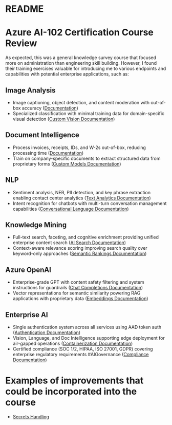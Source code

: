 # README

# Azure AI-102 Certification Course Review

As expected, this was a general knowledge survey course that focused more on administration than engineering skill building. However, I found their training exercises valuable for introducing me to various endpoints and capabilities with potential enterprise applications, such as:

## Image Analysis
* Image captioning, object detection, and content moderation with out-of-box accuracy ([Documentation](https://learn.microsoft.com/en-us/azure/ai-services/computer-vision/))
* Specialized classification with minimal training data for domain-specific visual detection ([Custom Vision Documentation](https://learn.microsoft.com/en-us/azure/ai-services/custom-vision-service/))

## Document Intelligence
* Process invoices, receipts, IDs, and W-2s out-of-box, reducing processing time ([Documentation](https://learn.microsoft.com/en-us/azure/ai-services/document-intelligence/))
* Train on company-specific documents to extract structured data from proprietary forms ([Custom Models Documentation](https://learn.microsoft.com/en-us/azure/ai-services/document-intelligence/))

## NLP
* Sentiment analysis, NER, PII detection, and key phrase extraction enabling contact center analytics ([Text Analytics Documentation](https://learn.microsoft.com/en-us/azure/ai-services/language-service/))
* Intent recognition for chatbots with multi-turn conversation management capabilities ([Conversational Language Documentation](https://learn.microsoft.com/en-us/azure/ai-services/language-service/conversational-language-understanding/overview))

## Knowledge Mining
* Full-text search, faceting, and cognitive enrichment providing unified enterprise content search ([AI Search Documentation](https://learn.microsoft.com/en-us/azure/search/))
* Context-aware relevance scoring improving search quality over keyword-only approaches ([Semantic Rankings Documentation](https://learn.microsoft.com/en-us/azure/search/semantic-search-overview))

## Azure OpenAI
* Enterprise-grade GPT with content safety filtering and system instructions for guardrails ([Chat Completions Documentation](https://learn.microsoft.com/en-us/azure/ai-services/openai/))
* Vector representations for semantic similarity powering RAG applications with proprietary data ([Embeddings Documentation](https://learn.microsoft.com/en-us/azure/ai-services/openai/concepts/understand-embeddings))

## Enterprise AI
* Single authentication system across all services using AAD token auth ([Authentication Documentation](https://learn.microsoft.com/en-us/dotnet/api/azure.identity.defaultazurecredential))
* Vision, Language, and Doc Intelligence supporting edge deployment for air-gapped operations ([Containerization Documentation](https://learn.microsoft.com/en-us/azure/ai-services/cognitive-services-container-support))
* Certified compliance (SOC 1/2, HIPAA, ISO 27001, GDPR) covering enterprise regulatory requirements #AIGovernance ([Compliance Documentation](https://learn.microsoft.com/en-us/azure/compliance/))

# Examples of improvements that could be incorporated into the course 
- [Secrets Handling](./secrets_handling/README.md)
